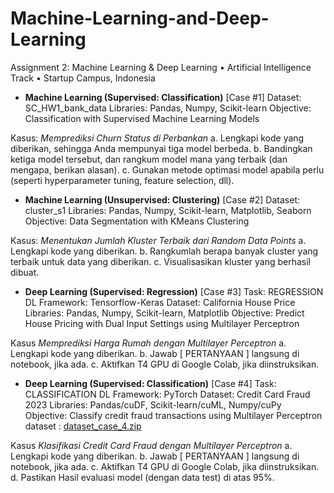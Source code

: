 # Machine-Learning-and-Deep-Learning
Assignment 2: Machine Learning & Deep Learning • Artificial Intelligence Track • Startup Campus, Indonesia

- **Machine Learning (Supervised: Classification)** [Case #1]
  Dataset: SC_HW1_bank_data
  Libraries: Pandas, Numpy, Scikit-learn
  Objective: Classification with Supervised Machine Learning Models

Kasus:
*Memprediksi Churn Status di Perbankan*
a. Lengkapi kode yang diberikan, sehingga Anda mempunyai tiga model berbeda.
b. Bandingkan ketiga model tersebut, dan rangkum model mana yang terbaik (dan mengapa, berikan alasan).
c. Gunakan metode optimasi model apabila perlu (seperti hyperparameter tuning, feature selection, dll).

- **Machine Learning (Unsupervised: Clustering)** [Case #2]
  Dataset: cluster_s1
  Libraries: Pandas, Numpy, Scikit-learn, Matplotlib, Seaborn
  Objective: Data Segmentation with KMeans Clustering

Kasus:
*Menentukan Jumlah Kluster Terbaik dari Random Data Points*
a. Lengkapi kode yang diberikan.
b. Rangkumlah berapa banyak cluster yang terbaik untuk data yang diberikan.
c. Visualisasikan kluster yang berhasil dibuat.


- **Deep Learning (Supervised: Regression)** [Case #3]
  Task: REGRESSION
  DL Framework: Tensorflow-Keras
  Dataset: California House Price
  Libraries: Pandas, Numpy, Scikit-learn, Matplotlib
  Objective: Predict House Pricing with Dual Input Settings using Multilayer Perceptron

Kasus
*Memprediksi Harga Rumah dengan Multilayer Perceptron*
a. Lengkapi kode yang diberikan.
b. Jawab [ PERTANYAAN ] langsung di notebook, jika ada.
c. Aktifkan T4 GPU di Google Colab, jika diinstruksikan.


- **Deep Learning (Supervised: Classification)** [Case #4]
  Task: CLASSIFICATION
  DL Framework: PyTorch
  Dataset: Credit Card Fraud 2023
  Libraries: Pandas/cuDF, Scikit-learn/cuML, Numpy/cuPy
  Objective: Classify credit fraud transactions using Multilayer Perceptron
  dataset : [dataset_case_4.zip](https://drive.google.com/file/d/1PoU9AfbdX3Fnt5PvGbnOn99SDFgb7too/view)

Kasus
*Klasifikasi Credit Card Fraud dengan Multilayer Perceptron*
a. Lengkapi kode yang diberikan.
b. Jawab [ PERTANYAAN ] langsung di notebook, jika ada.
c. Aktifkan T4 GPU di Google Colab, jika diinstruksikan.
d. Pastikan Hasil evaluasi model (dengan data test) di atas 95%.
